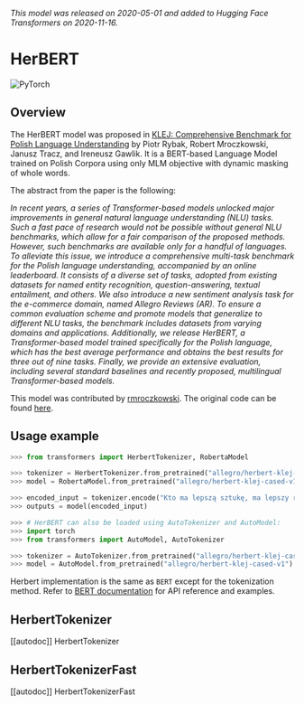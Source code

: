 <!--Copyright 2020 The HuggingFace Team. All rights reserved.

Licensed under the Apache License, Version 2.0 (the "License"); you may not use this file except in compliance with
the License. You may obtain a copy of the License at

http://www.apache.org/licenses/LICENSE-2.0

Unless required by applicable law or agreed to in writing, software distributed under the License is distributed on
an "AS IS" BASIS, WITHOUT WARRANTIES OR CONDITIONS OF ANY KIND, either express or implied. See the License for the
specific language governing permissions and limitations under the License.

⚠️ Note that this file is in Markdown but contain specific syntax for our doc-builder (similar to MDX) that may not be
rendered properly in your Markdown viewer.

-->
*This model was released on 2020-05-01 and added to Hugging Face Transformers on 2020-11-16.*

# HerBERT

<div class="flex flex-wrap space-x-1">
<img alt="PyTorch" src="https://img.shields.io/badge/PyTorch-DE3412?style=flat&logo=pytorch&logoColor=white">
</div>

## Overview

The HerBERT model was proposed in [KLEJ: Comprehensive Benchmark for Polish Language Understanding](https://huggingface.co/papers/2005.00630) by Piotr Rybak, Robert Mroczkowski, Janusz Tracz, and
Ireneusz Gawlik. It is a BERT-based Language Model trained on Polish Corpora using only MLM objective with dynamic
masking of whole words.

The abstract from the paper is the following:

*In recent years, a series of Transformer-based models unlocked major improvements in general natural language
understanding (NLU) tasks. Such a fast pace of research would not be possible without general NLU benchmarks, which
allow for a fair comparison of the proposed methods. However, such benchmarks are available only for a handful of
languages. To alleviate this issue, we introduce a comprehensive multi-task benchmark for the Polish language
understanding, accompanied by an online leaderboard. It consists of a diverse set of tasks, adopted from existing
datasets for named entity recognition, question-answering, textual entailment, and others. We also introduce a new
sentiment analysis task for the e-commerce domain, named Allegro Reviews (AR). To ensure a common evaluation scheme and
promote models that generalize to different NLU tasks, the benchmark includes datasets from varying domains and
applications. Additionally, we release HerBERT, a Transformer-based model trained specifically for the Polish language,
which has the best average performance and obtains the best results for three out of nine tasks. Finally, we provide an
extensive evaluation, including several standard baselines and recently proposed, multilingual Transformer-based
models.*

This model was contributed by [rmroczkowski](https://huggingface.co/rmroczkowski). The original code can be found
[here](https://github.com/allegro/HerBERT).

## Usage example

```python
>>> from transformers import HerbertTokenizer, RobertaModel

>>> tokenizer = HerbertTokenizer.from_pretrained("allegro/herbert-klej-cased-tokenizer-v1")
>>> model = RobertaModel.from_pretrained("allegro/herbert-klej-cased-v1")

>>> encoded_input = tokenizer.encode("Kto ma lepszą sztukę, ma lepszy rząd – to jasne.", return_tensors="pt")
>>> outputs = model(encoded_input)

>>> # HerBERT can also be loaded using AutoTokenizer and AutoModel:
>>> import torch
>>> from transformers import AutoModel, AutoTokenizer

>>> tokenizer = AutoTokenizer.from_pretrained("allegro/herbert-klej-cased-tokenizer-v1")
>>> model = AutoModel.from_pretrained("allegro/herbert-klej-cased-v1")
```

<Tip>

Herbert implementation is the same as `BERT` except for the tokenization method. Refer to [BERT documentation](bert)
for API reference and examples.

</Tip>

## HerbertTokenizer

[[autodoc]] HerbertTokenizer

## HerbertTokenizerFast

[[autodoc]] HerbertTokenizerFast
